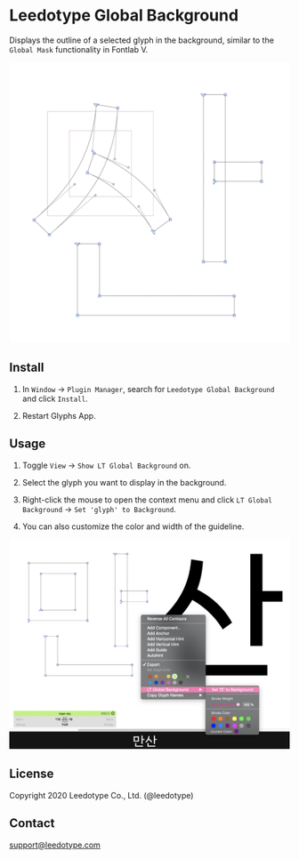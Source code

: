 # Leedotype Global Background

Displays the outline of a selected glyph in the background, similar to the `Global Mask` functionality in Fontlab V.

![screenshot](./images/screenshot.png)

## Install

1. In `Window` → `Plugin Manager`, search for `Leedotype Global Background` and click `Install`.

2. Restart Glyphs App.

## Usage

1. Toggle `View` → `Show LT Global Background` on.

2. Select the glyph you want to display in the background.

3. Right-click the mouse to open the context menu and click `LT Global Background` → `Set 'glyph' to Background`.

4. You can also customize the color and width of the guideline.

![usage](./images/usage.png)

## License

Copyright 2020 Leedotype Co., Ltd. (@leedotype)

## Contact

support@leedotype.com
